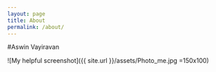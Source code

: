 ```yaml
---
layout: page
title: About
permalink: /about/
---
```


#Aswin Vayiravan

![My helpful screenshot]({{ site.url }}/assets/Photo_me.jpg =150x100)
